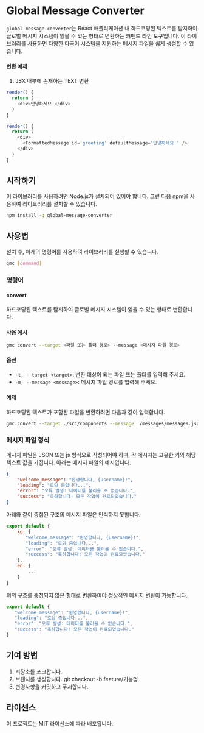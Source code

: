 # Global Message Converter
`global-message-converter`는 React 애플리케이션 내 하드코딩된 텍스트를 탐지하여 글로벌 메시지 시스템이 읽을 수 있는 형태로 변환하는 커맨드 라인 도구입니다. 이 라이브러리를 사용하면 다양한 다국어 시스템을 지원하는 메시지 파일을 쉽게 생성할 수 있습니다.

#### 변환 예제
1. JSX 내부에 존재하는 TEXT 변환
```javascript
render() {
  return (
    <div>안녕하세요.</div>
  )
}
```
```javascript
render() {
  return (
    <div>
      <FormattedMessage id='greeting' defaultMessage='안녕하세요.' />
    </div>
  )
}
```

## 시작하기
이 라이브러리를 사용하려면 Node.js가 설치되어 있어야 합니다. 그런 다음 npm을 사용하여 라이브러리를 설치할 수 있습니다.
```bash
npm install -g global-message-converter
```
## 사용법
설치 후, 아래의 명령어를 사용하여 라이브러리를 실행할 수 있습니다.
```bash
gmc [command]
```
### 명령어
#### convert
하드코딩된 텍스트를 탐지하여 글로벌 메시지 시스템이 읽을 수 있는 형태로 변환합니다.

#### 사용 예시
```bash
gmc convert --target <파일 또는 폴더 경로> --message <메시지 파일 경로>
```

#### 옵션
- `-t, --target <target>`: 변환 대상이 되는 파일 또는 폴더를 입력해 주세요.
- `-m, --message <message>`: 메시지 파일 경로를 입력해 주세요.

#### 예제
하드코딩된 텍스트가 포함된 파일을 변환하려면 다음과 같이 입력합니다.
```bash
gmc convert --target ./src/components --message ./messages/messages.json
```

### 메시지 파일 형식
메시지 파일은 JSON 또는 js 형식으로 작성되어야 하며, 각 메시지는 고유한 키와 해당 텍스트 값을 가집니다. 아래는 메시지 파일의 예시입니다.
```json
{
    "welcome_message": "환영합니다, {username}!",
    "loading": "로딩 중입니다...",
    "error": "오류 발생: 데이터를 불러올 수 없습니다.",
    "success": "축하합니다! 모든 작업이 완료되었습니다."
}
```
아래와 같이 중첩된 구조의 메시지 파일은 인식하지 못합니다.
```javascript
export default {
    ko: {
       "welcome_message": "환영합니다, {username}!",
       "loading": "로딩 중입니다...",
       "error": "오류 발생: 데이터를 불러올 수 없습니다.",
       "success": "축하합니다! 모든 작업이 완료되었습니다."
    },
    en: {
        ...
    }
}
```
위의 구조를 중첩되지 않은 형태로 변환하여야 정상적인 메시지 변환이 가능합니다.
```javascript
export default {
   "welcome_message": "환영합니다, {username}!",
   "loading": "로딩 중입니다...",
   "error": "오류 발생: 데이터를 불러올 수 없습니다.",
   "success": "축하합니다! 모든 작업이 완료되었습니다."
}
```

## 기여 방법
1. 저장소를 포크합니다.
2. 브랜치를 생성합니다.
   git checkout -b feature/기능명
3. 변경사항을 커밋하고 푸시합니다.

## 라이센스
이 프로젝트는 MIT 라이선스에 따라 배포됩니다.
